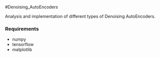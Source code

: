 #Denoising_AutoEncoders

Analysis and implementation of different types of Denoising AutoEncoders.

### Requirements
- numpy
- tensorflow
- matplotlib
